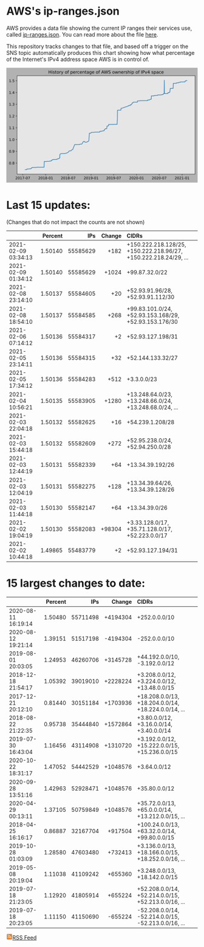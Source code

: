 # AWS's ip-ranges.json

AWS provides a data file showing the current IP ranges their
services use, called [ip-ranges.json](https://ip-ranges.amazonaws.com/ip-ranges.json).  You 
can read more about the file [here](https://docs.aws.amazon.com/general/latest/gr/aws-ip-ranges.html).

This repository tracks changes to that file, and based off a trigger on the SNS topic 
automatically produces this chart showing how what percentage of the Internet's IPv4 
address space AWS is in control of.

![History of AWS](history_count.svg)

# Last 15 updates:

(Changes that do not impact the counts are not shown)

| | Percent | IPs | Change | CIDRs |
| :--- | ---: | ---: | ---: | :--- |
| 2021-02-09 03:34:13 | 1.50140 | 55585629 | +182 | +150.222.218.128/25, +150.222.218.96/27, +150.222.218.24/29, ... |
| 2021-02-09 01:34:12 | 1.50140 | 55585629 | +1024 | +99.87.32.0/22 |
| 2021-02-08 23:14:10 | 1.50137 | 55584605 | +20 | +52.93.91.96/28, +52.93.91.112/30 |
| 2021-02-08 18:54:10 | 1.50137 | 55584585 | +268 | +99.83.101.0/24, +52.93.153.168/29, +52.93.153.176/30 |
| 2021-02-06 07:14:12 | 1.50136 | 55584317 | +2 | +52.93.127.198/31 |
| 2021-02-05 23:14:11 | 1.50136 | 55584315 | +32 | +52.144.133.32/27 |
| 2021-02-05 17:34:12 | 1.50136 | 55584283 | +512 | +3.3.0.0/23 |
| 2021-02-04 10:56:21 | 1.50135 | 55583905 | +1280 | +13.248.64.0/23, +13.248.66.0/24, +13.248.68.0/24, ... |
| 2021-02-03 22:04:18 | 1.50132 | 55582625 | +16 | +54.239.1.208/28 |
| 2021-02-03 15:44:18 | 1.50132 | 55582609 | +272 | +52.95.238.0/24, +52.94.250.0/28 |
| 2021-02-03 12:44:19 | 1.50131 | 55582339 | +64 | +13.34.39.192/26 |
| 2021-02-03 12:04:19 | 1.50131 | 55582275 | +128 | +13.34.39.64/26, +13.34.39.128/26 |
| 2021-02-03 11:44:18 | 1.50130 | 55582147 | +64 | +13.34.39.0/26 |
| 2021-02-02 19:04:19 | 1.50130 | 55582083 | +98304 | +3.33.128.0/17, +35.71.128.0/17, +52.223.0.0/17 |
| 2021-02-02 10:44:18 | 1.49865 | 55483779 | +2 | +52.93.127.194/31 |


# 15 largest changes to date:

| | Percent | IPs | Change | CIDRs |
| :--- | ---: | ---: | ---: | :--- |
| 2020-08-11 16:19:14 | 1.50480 | 55711498 | +4194304 | +252.0.0.0/10 |
| 2020-08-12 19:21:14 | 1.39151 | 51517198 | -4194304 | -252.0.0.0/10 |
| 2019-08-01 20:03:05 | 1.24953 | 46260706 | +3145728 | +44.192.0.0/10, -3.192.0.0/12 |
| 2018-12-18 21:54:17 | 1.05392 | 39019010 | +2228224 | +3.208.0.0/12, +3.224.0.0/12, +13.48.0.0/15 |
| 2017-12-21 20:12:10 | 0.81440 | 30151184 | +1703936 | +18.208.0.0/13, +18.204.0.0/14, +18.224.0.0/14, ... |
| 2018-08-22 21:22:35 | 0.95738 | 35444840 | +1572864 | +3.80.0.0/12, +3.16.0.0/14, +3.40.0.0/14 |
| 2019-07-30 16:43:04 | 1.16456 | 43114908 | +1310720 | +3.192.0.0/12, +15.222.0.0/15, +15.236.0.0/15 |
| 2020-10-22 18:31:17 | 1.47052 | 54442529 | +1048576 | +3.64.0.0/12 |
| 2020-09-28 13:51:16 | 1.42963 | 52928471 | +1048576 | +35.80.0.0/12 |
| 2020-04-29 00:13:11 | 1.37105 | 50759849 | +1048576 | +35.72.0.0/13, +65.0.0.0/14, +13.212.0.0/15, ... |
| 2018-04-25 16:16:17 | 0.86887 | 32167704 | +917504 | +100.24.0.0/13, +63.32.0.0/14, +99.80.0.0/15 |
| 2019-10-28 01:03:09 | 1.28580 | 47603480 | +732413 | +3.136.0.0/13, +18.166.0.0/15, +18.252.0.0/16, ... |
| 2019-05-08 20:19:04 | 1.11038 | 41109242 | +655360 | +3.248.0.0/13, +18.142.0.0/15 |
| 2019-07-18 21:23:05 | 1.12920 | 41805914 | +655224 | +52.208.0.0/14, +52.214.0.0/15, +52.213.0.0/16, ... |
| 2019-07-18 20:23:05 | 1.11150 | 41150690 | -655224 | -52.208.0.0/14, -52.214.0.0/15, -52.213.0.0/16, ... |


[![RSS Icon](rss-icon.png)RSS Feed](https://raw.githubusercontent.com/seligman/aws-ip-ranges/master/rss.xml)
